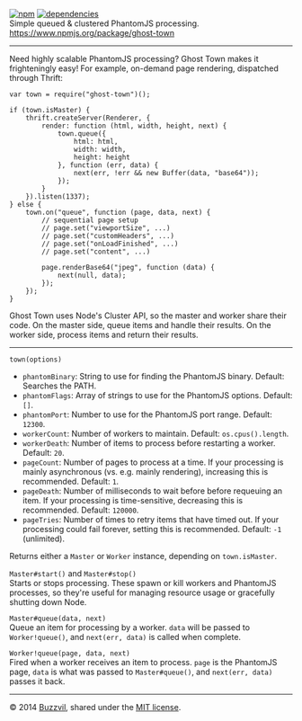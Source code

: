 [![npm](https://img.shields.io/npm/v/ghost-town.svg)](https://www.npmjs.org/package/ghost-town) [![dependencies](https://david-dm.org/buzzvil/ghost-town.svg?theme=shields.io)](https://david-dm.org/buzzvil/ghost-town)  
Simple queued & clustered PhantomJS processing. https://www.npmjs.org/package/ghost-town

---

Need highly scalable PhantomJS processing? Ghost Town makes it frighteningly easy! For example, on-demand page rendering, dispatched through Thrift:

    var town = require("ghost-town")();
    
    if (town.isMaster) {
        thrift.createServer(Renderer, {
            render: function (html, width, height, next) {
                town.queue({
                    html: html,
                    width: width,
                    height: height
                }, function (err, data) {
                    next(err, !err && new Buffer(data, "base64"));
                });
            }
        }).listen(1337);
    } else {
        town.on("queue", function (page, data, next) {
            // sequential page setup
            // page.set("viewportSize", ...)
            // page.set("customHeaders", ...)
            // page.set("onLoadFinished", ...)
            // page.set("content", ...)
            
            page.renderBase64("jpeg", function (data) {
                next(null, data);
            });
        });
    }

Ghost Town uses Node's Cluster API, so the master and worker share their code. On the master side, queue items and handle their results. On the worker side, process items and return their results.

---

`town(options)`

* `phantomBinary`: String to use for finding the PhantomJS binary. Default: Searches the PATH.
* `phantomFlags`: Array of strings to use for the PhantomJS options. Default: `[]`.
* `phantomPort`: Number to use for the PhantomJS port range. Default: `12300`.
* `workerCount`: Number of workers to maintain. Default: `os.cpus().length`.
* `workerDeath`: Number of items to process before restarting a worker. Default: `20`.
* `pageCount`: Number of pages to process at a time. If your processing is mainly asynchronous (vs. e.g. mainly rendering), increasing this is recommended. Default: `1`.
* `pageDeath`: Number of milliseconds to wait before before requeuing an item. If your processing is time-sensitive, decreasing this is recommended. Default: `120000`.
* `pageTries`: Number of times to retry items that have timed out. If your processing could fail forever, setting this is recommended. Default: `-1` (unlimited).

Returns either a `Master` or `Worker` instance, depending on `town.isMaster`.

`Master#start()` and `Master#stop()`  
Starts or stops processing. These spawn or kill workers and PhantomJS processes, so they're useful for managing resource usage or gracefully shutting down Node.

`Master#queue(data, next)`  
Queue an item for processing by a worker. `data` will be passed to `Worker!queue()`, and `next(err, data)` is called when complete.

`Worker!queue(page, data, next)`  
Fired when a worker receives an item to process. `page` is the PhantomJS page, `data` is what was passed to `Master#queue()`, and `next(err, data)` passes it back.

---

© 2014 [Buzzvil](http://www.buzzvil.com), shared under the [MIT license](http://www.opensource.org/licenses/MIT).